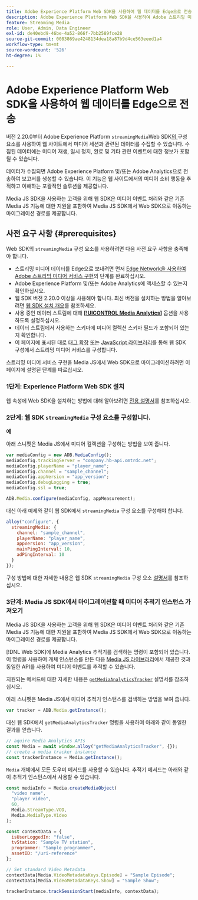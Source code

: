 ```yaml
---
title: Adobe Experience Platform Web SDK을 사용하여 웹 데이터를 Edge으로 전송
description: Adobe Experience Platform Web SDK을 사용하여 Adobe 스트리밍 미디어 데이터를 Experience Platform Edge으로 전송하는 방법에 대해 알아봅니다.
feature: Streaming Media
role: User, Admin, Data Engineer
exl-id: de40ebd9-46be-4a52-866f-7bb2589fce28
source-git-commit: 0083869ae4248134dea18a87b9d4ce563eeed1a4
workflow-type: tm+mt
source-wordcount: '526'
ht-degree: 1%

---
```


# Adobe Experience Platform Web SDK을 사용하여 웹 데이터를 Edge으로 전송

버전 2.20.0부터 Adobe Experience Platform `streamingMedia`Web SDK[의 ](https://experienceleague.adobe.com/en/docs/experience-platform/web-sdk/home) 구성 요소를 사용하여 웹 사이트에서 미디어 세션과 관련된 데이터를 수집할 수 있습니다. 수집된 데이터에는 미디어 재생, 일시 정지, 완료 및 기타 관련 이벤트에 대한 정보가 포함될 수 있습니다.

데이터가 수집되면 Adobe Experience Platform 및/또는 Adobe Analytics으로 전송하여 보고서를 생성할 수 있습니다. 이 기능은 웹 사이트에서의 미디어 소비 행동을 추적하고 이해하는 포괄적인 솔루션을 제공합니다.

Media JS SDK을 사용하는 고객을 위해 웹 SDK은 미디어 이벤트 처리와 같은 기존 Media JS 기능에 대한 지원을 포함하여 Media JS SDK에서 Web SDK으로 이동하는 마이그레이션 경로를 제공합니다.

## 사전 요구 사항 {#prerequisites}

Web SDK의 `streamingMedia` 구성 요소를 사용하려면 다음 사전 요구 사항을 충족해야 합니다.

* 스트리밍 미디어 데이터를 Edge으로 보내려면 먼저 [Edge Network을 사용하여 Adobe 스트리밍 미디어 서비스 구현](/help/implementation/edge/implementation-edge.md)의 단계를 완료하십시오.
* Adobe Experience Platform 및/또는 Adobe Analytics에 액세스할 수 있는지 확인하십시오.
* 웹 SDK 버전 2.20.0 이상을 사용해야 합니다. 최신 버전을 설치하는 방법을 알아보려면 [웹 SDK 설치 개요](https://experienceleague.adobe.com/ko/docs/experience-platform/web-sdk/install/overview)를 참조하세요.
* 사용 중인 데이터 스트림에 대해 **[[!UICONTROL Media Analytics]](https://experienceleague.adobe.com/ko/docs/experience-platform/datastreams/configure)** 옵션을 사용하도록 설정하십시오.
* 데이터 스트림에서 사용하는 스키마에 미디어 컬렉션 스키마 필드가 포함되어 있는지 확인합니다.
* 이 페이지에 표시된 대로 [태그 확장](#tag-extension) 또는 [JavaScript 라이브러리](#library)를 통해 웹 SDK 구성에서 스트리밍 미디어 서비스를 구성합니다.

스트리밍 미디어 서비스 구현을 Media JS에서 Web SDK으로 마이그레이션하려면 이 페이지에 설명된 단계를 따르십시오.

### 1단계: Experience Platform Web SDK 설치

웹 속성에 Web SDK을 설치하는 방법에 대해 알아보려면 [전용 설명서](https://experienceleague.adobe.com/ko/docs/experience-platform/web-sdk/install/overview)를 참조하십시오.

### 2단계: 웹 SDK `streamingMedia` 구성 요소를 구성합니다.

**예**

아래 스니펫은 Media JS에서 미디어 컬렉션을 구성하는 방법을 보여 줍니다.

```javascript
var mediaConfig = new ADB.MediaConfig();
mediaConfig.trackingServer = "company.hb-api.omtrdc.net";
mediaConfig.playerName = "player_name";
mediaConfig.channel = "sample_channel";
mediaConfig.appVersion = "app_version";
mediaConfig.debugLogging = true;
mediaConfig.ssl = true;

ADB.Media.configure(mediaConfig, appMeasurement);
```

대신 아래 예제와 같이 웹 SDK에서 `streamingMedia` 구성 요소를 구성해야 합니다.

```js
alloy("configure", {
  streamingMedia: {
    channel: "sample_channel",
    playerName: "player_name",
    appVersion: "app_version",
    mainPingInterval: 10,
    adPingInterval: 10
  }
});
```

구성 방법에 대한 자세한 내용은 웹 SDK `streamingMedia` 구성 요소 [설명서](https://experienceleague.adobe.com/en/docs/experience-platform/web-sdk/commands/configure/streamingmedia)를 참조하십시오.

### 3단계: Media JS SDK에서 마이그레이션할 때 미디어 추적기 인스턴스 가져오기

Media JS SDK을 사용하는 고객을 위해 웹 SDK은 미디어 이벤트 처리와 같은 기존 Media JS 기능에 대한 지원을 포함하여 Media JS SDK에서 Web SDK으로 이동하는 마이그레이션 경로를 제공합니다.

[!DNL Web SDK]에 Media Analytics 추적기를 검색하는 명령이 포함되어 있습니다. 이 명령을 사용하여 개체 인스턴스를 만든 다음 [Media JS 라이브러리](https://adobe-marketing-cloud.github.io/media-sdks/reference/javascript_3x/APIReference.html)에서 제공한 것과 동일한 API를 사용하여 미디어 이벤트를 추적할 수 있습니다.

지원되는 메서드에 대한 자세한 내용은 [`getMediaAnalyticsTracker`](https://experienceleague.adobe.com/en/docs/experience-platform/web-sdk/commands/getmediaanalyticstracker) 설명서를 참조하십시오.

아래 스니펫은 Media JS에서 미디어 추적기 인스턴스를 검색하는 방법을 보여 줍니다.

```javascript
var tracker = ADB.Media.getInstance();
```

대신 웹 SDK에서 `getMediaAnalyticsTracker` 명령을 사용하여 아래와 같이 동일한 결과를 얻습니다.

```js
// aquire Media Analytics APIs
const Media = await window.alloy("getMediaAnalyticsTracker", {});
// create a media tracker instance
const trackerInstance = Media.getInstance();
```

`Media` 개체에서 모든 도우미 메서드를 사용할 수 있습니다. 추적기 메서드는 아래와 같이 추적기 인스턴스에서 사용할 수 있습니다.

```js
const mediaInfo = Media.createMediaObject(
  "video name",
  "player video",
  60,
  Media.StreamType.VOD,
  Media.MediaType.Video
);

const contextData = {
  isUserLoggedIn: "false",
  tvStation: "Sample TV station",
  programmer: "Sample programmer",
  assetID: "/uri-reference"
};

// Set standard Video Metadata
contextData[Media.VideoMetadataKeys.Episode] = "Sample Episode";
contextData[Media.VideoMetadataKeys.Show] = "Sample Show";

trackerInstance.trackSessionStart(mediaInfo, contextData);
```
